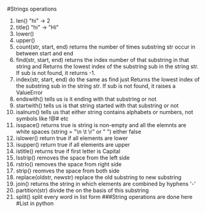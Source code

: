 #Strings operations
1. len() "hi" -> 2
2. title() "hi" -> "Hi"
3. lower()
4. upper()
5. count(str, start, end) returns the number of times substring str occur in between start and end 
6. find(str, start, end) returns the index number of that substring in that string and Returns the lowest index of the substring sub in the string str. If sub is not found, it returns -1.
7. index(str, start, end) do the same as find just Returns the lowest index of the substring sub in the string str. If sub is not found, it raises a ValueError
8. endswith() tells us is it ending with that substring or not
9. startwith() tells us is that string started with that substring or not
10. isalnum() tells us that either string contains alphabets or numbers, not symbols like !@# etc
11. isspace() returns true is string is non-empty and all the elemnts are white spaces (string = "\n \t \r" or "       ") either false
12. islower() return true if all elements are lower
13. isupper() return true if all elements are upper 
14. istitle() returns true if first letter is Capital
15. lsstrip() removes the space from the left side
16. rstrio() removes the space from right side
17. strip() reomves the space from both side
18. replace(oldstr, newstr) replace the old substring to new substring
19. join() returns the string in which elements are combined by hyphens '-'
20. partition(str) divide the on the basis of this substring
21. split() split every word in list form
###String operations are done here
#List in python 
